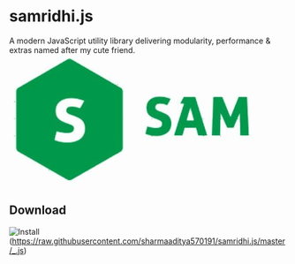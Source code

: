 # samridhi.js
A modern JavaScript utility library delivering modularity, performance &amp; extras named after my cute friend.  
![](sam.jpg)  
## Download  
![Install](https://raw.github.com/jerone/UserScripts/master/_resources/Install-button.jpg)(https://raw.githubusercontent.com/sharmaaditya570191/samridhi.js/master/_.js)